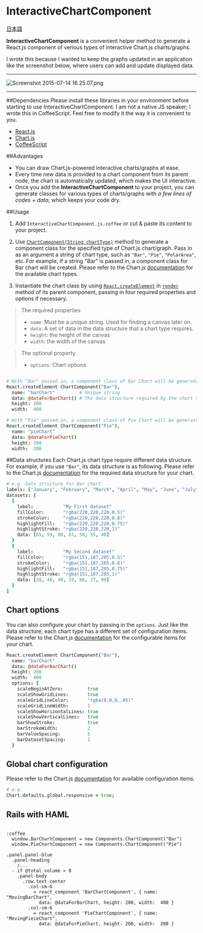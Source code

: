 # InteractiveChartComponent

[日本語](http://qiita.com/mnishiguchi/items/aeb6231b405051aba85c)

**InteractiveChartComponent** is a convenient helper method to generate a React.js component of verious types of interactive Chart.js charts/graphs. 

I wrote this because I wanted to keep the graphs updated in an application like the screenshot below, where users can add and update displayed data.

----

![Screenshot 2015-07-14 16.25.07.png](https://qiita-image-store.s3.amazonaws.com/0/82804/02afbf45-52ce-476f-b304-7d1862f6d2ea.png)

----

##Dependencies
Please install these libraries in your environment before starting to use InteractiveChartComponent. I am not a native JS speaker; I wrote this in CoffeeScript. Feel free to modify it the way it is convenient to you.
- [React.js](https://facebook.github.io/react/)
- [Chart.js](http://www.chartjs.org/)
- [CoffeeScript](http://coffeescript.org/)

##Advantages

- You can draw Chart.js-powered interactive charts/graphs at ease.
- Every time new data is provided to a chart component from its parent node, the chart is automatically updated, which makes the UI interactive.
- Once you add the **InteractiveChartComponent** to your project, you can generate classes for various types of charts/graphs with *a few lines of codes + data*, which keeps your code dry.

##Usage

1. Add `InteractiveChartComponent.js.coffee` or cut & paste its content to your project.

2. Use [`ChartComponent(String chartType)`](https://github.com/mnishiguchi/InteractiveChartComponent/blob/master/InteractiveChartComponent.js.coffee) method to generate a component class for the specified type of Chart.js chart/graph. Pass in as an argument a string of chart type, such as `"Bar"`, `"Pie"`, `"PolarArea"`, etc. For example, if a string "Bar" is passed in, a component class for Bar chart will be created. Please refer to the Chart.js [documentation](http://www.chartjs.org/docs/) for the available chart types.

3. Instantiate the chart class by using [`React.createElement`](https://facebook.github.io/react/docs/top-level-api.html#react.createelement) in [`render`](https://facebook.github.io/react/docs/component-specs.html#render) method of its parent component, passing in four required properties and options if necessary.

>The required properties
>+ `name`:   Must be a unique string. Used for finding a canvas later on.
>+ `data`:   A set of data in the data structure that a chart type requires.
>+ `height`: the height of the canvas
>+ `width`:  the width of the canvas

>The optional property
>+ `options`: Chart options

```coffeescript

# With "Bar" passed in, a component class of Bar Chart will be generated.
React.createElement ChartComponent("Bar"),
  name: "barChart"         # Unique string
  data: @dataForBarChart() # The data structure required by the chart type you use.
  height: 200
  width:  400

# With "Pie" passed in, a component class of Pie Chart will be generated.
React.createElement ChartComponent("Pie"),          
  name: "pieChart"
  data: @dataForPieChart()           
  height: 200            
  width:  200
```

##Data structures
Each Chart.js chart type require different data structure.
For example, if you use `"Bar"`, its data structure is as following. Please refer to the Chart.js [documentation](http://www.chartjs.org/docs/) for the required data structure for your chart.

```coffeescript
# e.g. Data structure for Bar chart
labels: ["January", "February", "March", "April", "May", "June", "July"]
datasets: [
  {
    label:           "My First dataset"
    fillColor:       "rgba(220,220,220,0.5)"
    strokeColor:     "rgba(220,220,220,0.8)"
    highlightFill:   "rgba(220,220,220,0.75)"
    highlightStroke: "rgba(220,220,220,1)"
    data: [65, 59, 80, 81, 56, 55, 40]
  }
  {
    label:           "My Second dataset"
    fillColor:       "rgba(151,187,205,0.5)"
    strokeColor:     "rgba(151,187,205,0.8)"
    highlightFill:   "rgba(151,187,205,0.75)"
    highlightStroke: "rgba(151,187,205,1)"
    data: [28, 48, 40, 19, 86, 27, 90]
  }
]
```

## Chart options
You can also configure your chart by passing in the `options`. Just like the data structure, each chart type has a different set of configuration items. Please refer to the Chart.js [documentation](http://www.chartjs.org/docs/) for the configurable items for your chart.

```coffeescript
React.createElement ChartComponent("Bar"),
  name: "barChart"
  data: @dataForBarChart()
  height: 200
  width:  400
  options: {
    scaleBeginAtZero:         true
    scaleShowGridLines:       true
    scaleGridLineColor:       "rgba(0,0,0,.05)"
    scaleGridLineWidth:       1
    scaleShowHorizontalLines: true
    scaleShowVerticalLines:   true
    barShowStroke:            true
    barStrokeWidth:           2
    barValueSpacing:          5
    barDatasetSpacing:        1
  }
```

## Global chart configuration

Please refer to the Chart.js [documentation](http://www.chartjs.org/docs/#getting-started-global-chart-configuration) for available configuration items.
```coffee
# e.g.
Chart.defaults.global.responsive = true;
```

## Rails with HAML

```haml

:coffee
  window.BarChartComponent = new Components.ChartComponent("Bar")
  window.PieChartComponent = new Components.ChartComponent("Pie")

.panel.panel-blue
  .panel-heading
    /...
  - if @total_volume > 0
    .panel-body
      .row.text-center
        .col-sm-6
          = react_component 'BarChartComponent', { name: "MovingBarChart",
            data: @dataForBarChart, height: 200, width:  400 }
        .col-sm-6
          = react_component 'PieChartComponent', { name: "MovingPieieChart",
            data: @dataForPieChart, height: 200, width:  200 }
```

